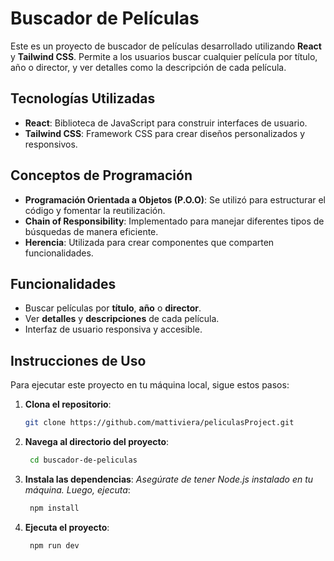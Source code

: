 # Buscador de Películas

Este es un proyecto de buscador de películas desarrollado utilizando **React** y **Tailwind CSS**. Permite a los usuarios buscar cualquier película por título, año o director, y ver detalles como la descripción de cada película.

## Tecnologías Utilizadas

- **React**: Biblioteca de JavaScript para construir interfaces de usuario.
- **Tailwind CSS**: Framework CSS para crear diseños personalizados y responsivos.

## Conceptos de Programación

- **Programación Orientada a Objetos (P.O.O)**: Se utilizó para estructurar el código y fomentar la reutilización.
- **Chain of Responsibility**: Implementado para manejar diferentes tipos de búsquedas de manera eficiente.
- **Herencia**: Utilizada para crear componentes que comparten funcionalidades.

## Funcionalidades

- Buscar películas por **título**, **año** o **director**.
- Ver **detalles** y **descripciones** de cada película.
- Interfaz de usuario responsiva y accesible.

## Instrucciones de Uso

Para ejecutar este proyecto en tu máquina local, sigue estos pasos:

1. **Clona el repositorio**:

   ```bash
   git clone https://github.com/mattiviera/peliculasProject.git

2. **Navega al directorio del proyecto**:

   ```bash
    cd buscador-de-peliculas

3. **Instala las dependencias**:
    *Asegúrate de tener Node.js instalado en tu máquina. Luego, ejecuta*:

   ```bash
    npm install

4. **Ejecuta el proyecto**:

   ```bash
    npm run dev